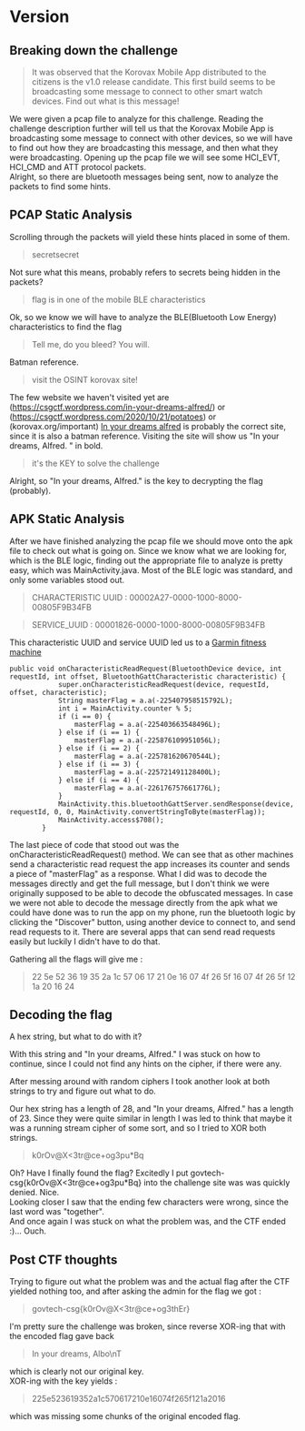 # Version

## Breaking down the challenge

> It was observed that the Korovax Mobile App distributed to the citizens is the v1.0 release candidate. This first build seems to be broadcasting some message to connect to other smart watch devices. Find out what is this message!

We were given a pcap file to analyze for this challenge. Reading the challenge description further will tell us that the Korovax Mobile App is broadcasting some message to connect with other devices, so we will have to find out how they are broadcasting this message, and then what they were broadcasting. 
Opening up the pcap file we will see some HCI_EVT, HCI_CMD and ATT protocol packets.  
Alright, so there are bluetooth messages being sent, now to analyze the packets to find some hints. 

## PCAP Static Analysis
 
Scrolling through the packets will yield these hints placed in some of them. 

> secretsecret

Not sure what this means, probably refers to secrets being hidden in the packets? 

> flag is in one of the mobile BLE characteristics

Ok, so we know we will have to analyze the BLE(Bluetooth Low Energy) characteristics to find the flag 

> Tell me, do you bleed? You will.

Batman reference. 

> visit the OSINT korovax site!

The few website we haven't visited yet are (https://csgctf.wordpress.com/in-your-dreams-alfred/) or (https://csgctf.wordpress.com/2020/10/21/potatoes) or (korovax.org/important) 
[In your dreams alfred](https://csgctf.wordpress.com/in-your-dreams-alfred/) is probably the correct site, since it is also a batman reference. Visiting the site will show us "In your dreams, Alfred.
" in bold.

> it's the KEY to solve the challenge

Alright, so "In your dreams, Alfred." is the key to decrypting the flag (probably). 
 
## APK Static Analysis

After we have finished analyzing the pcap file we should move onto the apk file to check out what is going on. Since we know what we are looking for, which is the BLE logic, finding out the appropriate file to analyze is pretty easy, which was MainActivity.java.
Most of the BLE logic was standard, and only some variables stood out.  

> CHARACTERISTIC UUID : 00002A27-0000-1000-8000-00805F9B34FB

> SERVICE_UUID : 00001826-0000-1000-8000-00805F9B34FB

This characteristic UUID and service UUID led us to a [Garmin fitness machine](https://forums.garmin.com/developer/connect-iq/f/app-ideas/206704/developing-a-ciq-ble-client-for-treadmill-and-fitness-equipment) 

```
public void onCharacteristicReadRequest(BluetoothDevice device, int requestId, int offset, BluetoothGattCharacteristic characteristic) {
            super.onCharacteristicReadRequest(device, requestId, offset, characteristic);
            String masterFlag = a.a(-225407958515792L);
            int i = MainActivity.counter % 5;
            if (i == 0) {
                masterFlag = a.a(-225403663548496L);
            } else if (i == 1) {
                masterFlag = a.a(-225876109951056L);
            } else if (i == 2) {
                masterFlag = a.a(-225781620670544L);
            } else if (i == 3) {
                masterFlag = a.a(-225721491128400L);
            } else if (i == 4) {
                masterFlag = a.a(-226176757661776L);
            }
            MainActivity.this.bluetoothGattServer.sendResponse(device, requestId, 0, 0, MainActivity.convertStringToByte(masterFlag));
            MainActivity.access$708();
        }
```

The last piece of code that stood out was the onCharacteristicReadRequest() method. We can see that as other machines send a characteristic read request the app increases its counter and sends a piece of "masterFlag" as a response. What I did was to decode the messages directly and get the full message, but I don't think we were originally supposed to be able to decode the obfuscated messages. 
In case we were not able to decode the message directly from the apk what we could have done was to run the app on my phone, run the bluetooth logic by clicking the "Discover" button, using another device to connect to, and send read requests to it. There are several apps that can send read requests easily but luckily I didn't have to do that. 

Gathering all the flags will give me : 

> 22 5e 52 36 19 35 2a 1c 57 06 17 21 0e 16 07 4f 26 5f 16 07 4f 26 5f 12 1a 20 16 24

## Decoding the flag

A hex string, but what to do with it?

With this string and "In your dreams, Alfred." I was stuck on how to continue, since I could not find any hints on the cipher, if there were any.  
 
After messing around with random ciphers I took another look at both strings to try and figure out what to do.  

Our hex string has a length of 28, and "In your dreams, Alfred." has a length of 23. Since they were quite similar in length I was led to think that maybe it was a running stream cipher of some sort, and so I tried to XOR both strings.  
> k0rOv@X<3tr@ce+og3pu*Bq

Oh? Have I finally found the flag? Excitedly I put govtech-csg{k0rOv@X<3tr@ce+og3pu*Bq} into the challenge site was was quickly denied. Nice.  
Looking closer I saw that the ending few characters were wrong, since the last word was "together".  
And once again I was stuck on what the problem was, and the CTF ended :)... Ouch.  

## Post CTF thoughts

Trying to figure out what the problem was and the actual flag after the CTF yielded nothing too, and after asking the admin for the flag we got : 
> govtech-csg{k0rOv@X<3tr@ce+og3thEr}

I'm pretty sure the challenge was broken, since reverse XOR-ing that with the encoded flag gave back  

> In your dreams, Albo\nT

which is clearly not our original key.  
XOR-ing with the key yields :   
> 225e523619352a1c570617210e16074f265f121a2016

which was missing some chunks of the original encoded flag.  

